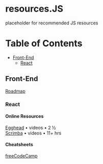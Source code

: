 # resources.JS
placeholder for recommended JS resources

# Table of Contents
* [Front-End](#front-end)
  * [React](#react)
 
## Front-End

[Roadmap](https://roadmap.sh/frontend)

### React

#### Online Resources 
[Egghead](https://egghead.io/courses/the-beginner-s-guide-to-react) • videos • 2 ½ <br>
[Scrimba](https://scrimba.com/learn/learnreact) • videos • 11+ hrs

#### Cheatsheets

[freeCodeCamp](https://www-freecodecamp-org.cdn.ampproject.org/c/s/www.freecodecamp.org/news/the-react-cheatsheet/amp/#react-elements)
